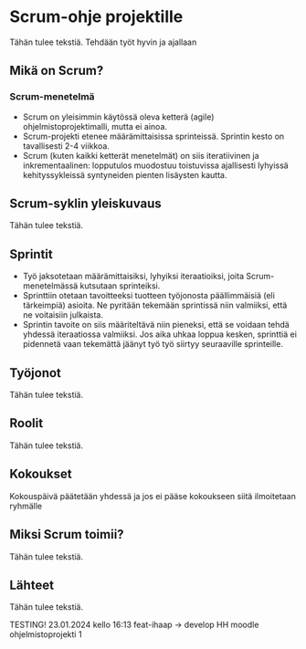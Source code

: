 # Scrum-ohje projektille
Tähän tulee tekstiä.
Tehdään työt hyvin ja ajallaan


## Mikä on Scrum?
### Scrum-menetelmä
- Scrum on yleisimmin käytössä oleva ketterä (agile) ohjelmistoprojektimalli, mutta ei ainoa.
- Scrum-projekti etenee määrämittaisissa sprinteissä. Sprintin kesto on tavallisesti 2-4 viikkoa.
- Scrum (kuten kaikki ketterät menetelmät) on siis iteratiivinen ja inkrementaalinen:
lopputulos muodostuu toistuvissa ajallisesti lyhyissä kehityssykleissä syntyneiden pienten
lisäysten kautta.


## Scrum-syklin yleiskuvaus
Tähän tulee tekstiä.



## Sprintit
- Työ jaksotetaan määrämittaisiksi, lyhyiksi iteraatioiksi, joita Scrum-menetelmässä
kutsutaan sprinteiksi.
- Sprinttiin otetaan tavoitteeksi tuotteen työjonosta päällimmäisiä (eli tärkeimpiä)
asioita. Ne pyritään tekemään sprintissä niin valmiiksi, että ne voitaisiin julkaista.
- Sprintin tavoite on siis määriteltävä niin pieneksi, että se voidaan tehdä yhdessä
iteraatiossa valmiiksi. Jos aika uhkaa loppua kesken, sprinttiä ei pidennetä vaan
tekemättä jäänyt työ työ siirtyy seuraaville sprinteille.

## Työjonot
Tähän tulee tekstiä.



## Roolit
Tähän tulee tekstiä.



## Kokoukset
Kokouspäivä päätetään yhdessä ja jos ei pääse kokoukseen siitä ilmoitetaan ryhmälle



## Miksi Scrum toimii?
Tähän tulee tekstiä.



## Lähteet
Tähän tulee tekstiä.

TESTING! 23.01.2024 kello 16:13 feat-ihaap -> develop
HH moodle ohjelmistoprojekti 1
